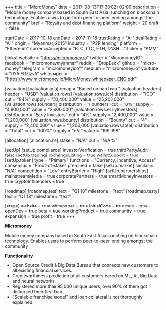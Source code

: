 +++
title = "MicroMoney"
date = 2017-08-13T17:30:02+02:00
description = "Mobile money company based in South East Asia launching on blockchain technology. Enables users to perform peer-to-peer lending amongst the community"
bref = "Royalty and debt financing platform"
weight = 20
draft = false

startDate = 2017-10-18
endDate = 2017-11-18
trustRating = "A-"
dealRating = "A-"
origin = "Myanmar, 2015"
industry = "P2P lending"
platform = "Ethereum"
currencyAccepted = "BTC, LTC, ETH, DASH ..."
ticker = "AMM"

[links]
  website = "https://micromoney.io"
  twitter = "MicromoneyIO"
  facebook = "micromoneymyanmar"
  reddit = "DropDeck"
  github = "micro-money"
  telegram = "micromoneyico""
  medium = "micromoney.io"
  youtube = "0Y5IFRZlzvA"
  whitepaper = "https://www.micromoney.io/MicroMoney_whitepaper_ENG.pdf"

[valuation]
  [valuation.info]
    recap = "Based on hard cap."
  [valuation.headers]
    header = "USD"
  [valuation.rows]
    [valuation.rows.ico]
      distribution = "ICO"
      cut = "84%"
      supply = "50,400,000"
      value = "25,200,000"
    [valuation.rows.founders]
      distribution = "Founders"
      cut = "8%"
      supply = "4,800,000"
      value = "2,400,000"
    [valuation.rows.earlyInvestors]
      distribution = "Early Investors"
      cut = "4%"
      supply = "2,400,000"
      value = "1,200,000"
    [valuation.rows.bounty]
      distribution = "Bounty"
      cut = "4"
      supply = "2,400,000"
      value = "1,200,000
    [valuation.rows.total]
      distribution = "Total"
      cut = "100%"
      supply = "n/a"
      value = "199,998"

[allocation]
  [allocation.na]
    stake = "N/A"
    cut = "N/A %"

[setUp]
  [setUp.compliance]
    investorVerification = true
    thirdPartyAudit = false
  [setUp.trading]
    exchangeListing = true
    walletSupport = true
  [setUp.token]
    type = "Primary"
    functions = "Currency, Incentive, Access"
    consensus = "Proof-of-stake"
    premined = false
  [setUp.market]
    similar = "N/A"
    competition = "Low"
    entryBarrier = "High"
  [setUp.partnerships]
    mainstreamMedia = true
    corporatePartners = true
    smartMoneyInvestors = true
    cryptoInfluencers = true

[roadmap]
  [roadmap.test]
    text = "Q1 18"
    milestone = "text"
  [roadmap.testy]
    text = "Q1 18"
    milestone = "text"

[stage]
  website = true
  whitepaper = true
  initialCode = true
  mvp = true
  openDev = true
  beta = true
  workingProduct = true
  community = true
  expansion = true
  profit = true
+++

**Micromoney**

Mobile money company based in South East Asia launching on blockchain technology. Enables users to perform peer-to-peer lending amongst the community

**Functionality**

* Open Source Credit & Big Data Bureau that connects new customers to all existing financial services.
* Creditworthiness prediction of all customers based on ML, AI, Big Data and neural networks.
* Registered more than 95,000 unique users, over 90% of them got disbursed their first loan.
* "Scalable franchise model" and loan collateral is not thoroughly explained.
